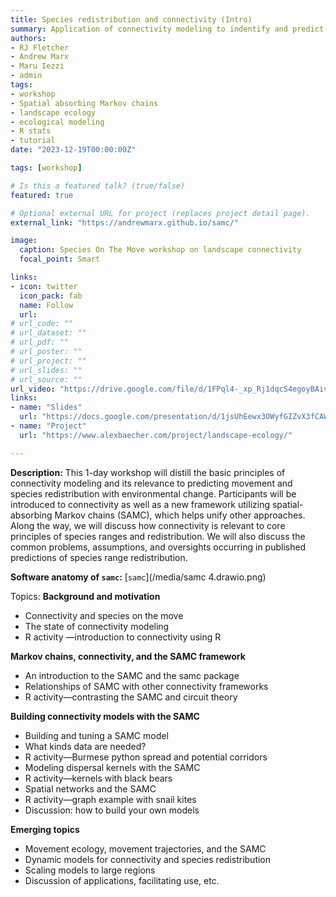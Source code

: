 ```yaml
---
title: Species redistribution and connectivity (Intro)
summary: Application of connectivity modeling to indentify and predict movement and range distribution
authors:
- RJ Fletcher
- Andrew Marx
- Maru Iezzi
- admin
tags:
- workshop
- Spatial absorbing Markov chains
- landscape ecology
- ecological modeling
- R stats
- tutorial
date: "2023-12-19T00:00:00Z"

tags: [workshop]

# Is this a featured talk? (true/false)
featured: true

# Optional external URL for project (replaces project detail page).
external_link: "https://andrewmarx.github.io/samc/"

image:  
  caption: Species On The Move workshop on landscape connectivity 
  focal_point: Smart

links:
- icon: twitter
  icon_pack: fab
  name: Follow
  url: 
# url_code: ""
# url_dataset: ""
# url_pdf: ""
# url_poster: ""
# url_project: ""
# url_slides: ""
# url_source: ""
url_video: "https://drive.google.com/file/d/1FPql4-_xp_Rj1dqcS4egoyBAivl2JSqK/view?usp=sharing"
links:
- name: "Slides"
  url: "https://docs.google.com/presentation/d/1jsUhEewx3OWyfGIZvX3fCAWCGYeYyffM/edit?usp=sharing&ouid=118161165194611535602&rtpof=true&sd=true"
- name: "Project"
  url: "https://www.alexbaecher.com/project/landscape-ecology/"

---
```

**Description:**
This 1-day workshop will distill the basic principles of connectivity modeling and its relevance to predicting movement and species redistribution with environmental change. Participants will be introduced to connectivity as well as a new framework utilizing spatial-absorbing Markov chains (SAMC), which helps unify other approaches. Along the way, we will discuss how connectivity is relevant to core principles of species ranges and redistribution. We will also discuss the common problems, assumptions, and oversights occurring in published predictions of species range redistribution.

**Software anatomy of `samc`:**
[`samc`](/media/samc 4.drawio.png)

Topics:
**Background and motivation**
- Connectivity and species on the move
- The state of connectivity modeling
- R activity —introduction to connectivity using R  

**Markov chains, connectivity, and the SAMC framework**  
- An introduction to the SAMC and the samc package
- Relationships of SAMC with other connectivity frameworks
- R activity—contrasting the SAMC and circuit theory

**Building connectivity models with the SAMC**
- Building and tuning a SAMC model
- What kinds data are needed?
- R activity—Burmese python spread and potential corridors
- Modeling dispersal kernels with the SAMC
- R activity—kernels with black bears
- Spatial networks and the SAMC
- R activity—graph example with snail kites
- Discussion: how to build your own models  

**Emerging topics**
- Movement ecology, movement trajectories, and the SAMC
- Dynamic models for connectivity and species redistribution
- Scaling models to large regions
- Discussion of applications, facilitating use, etc.
